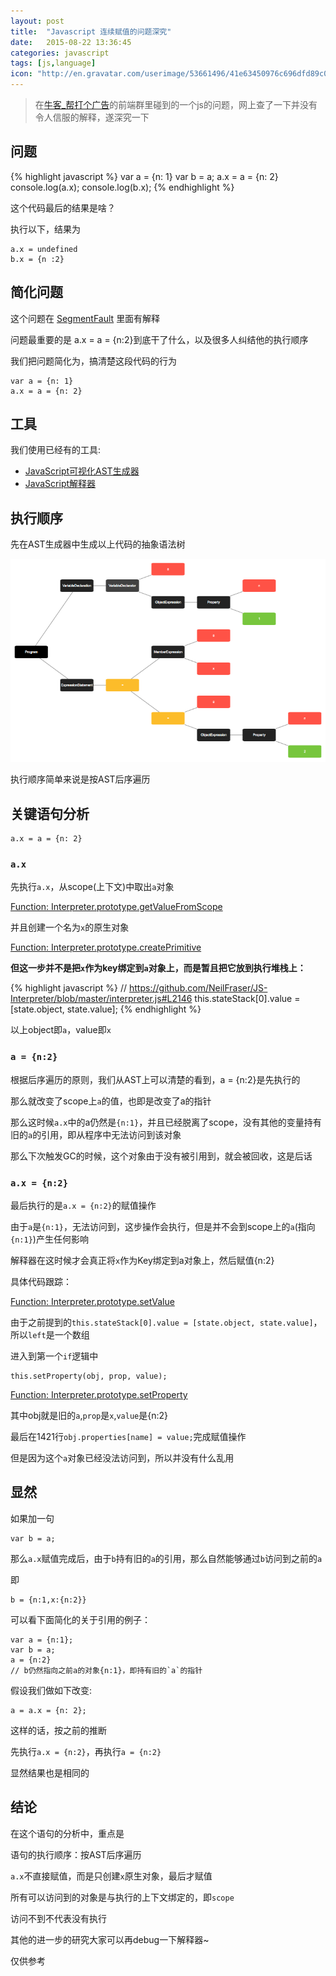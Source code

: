 ```yaml
---
layout: post
title:  "Javascript 连续赋值的问题深究"
date:   2015-08-22 13:36:45
categories: javascript
tags: [js,language]
icon: "http://en.gravatar.com/userimage/53661496/41e63450976c696dfd89c047c5148212.jpg?size=200"
---
```


> 在[牛客_帮打个广告](http://www.nowcoder.com)的前端群里碰到的一个js的问题，网上查了一下并没有令人信服的解释，遂深究一下

## 问题

{% highlight javascript %}
var a = {n: 1}
var b = a;
a.x = a = {n: 2}
console.log(a.x);
console.log(b.x);
{% endhighlight %}

这个代码最后的结果是啥？

<!-- more -->

执行以下，结果为

```
a.x = undefined
b.x = {n :2}
```

## 简化问题

这个问题在 [SegmentFault](http://segmentfault.com/q/1010000002637728) 里面有解释

问题最重要的是 a.x = a = {n:2}到底干了什么，以及很多人纠结他的执行顺序

我们把问题简化为，搞清楚这段代码的行为

```
var a = {n: 1}
a.x = a = {n: 2}
```

## 工具

我们使用已经有的工具:

  - [JavaScript可视化AST生成器](http://jointjs.com/demos/javascript-ast)
  - [JavaScript解释器](https://neil.fraser.name/software/JS-Interpreter/index.html)

## 执行顺序

先在AST生成器中生成以上代码的抽象语法树

![AST](/img/ast.png)

执行顺序简单来说是按AST后序遍历

## 关键语句分析

```
a.x = a = {n: 2}
```

### `a.x`

先执行`a.x`，从scope(上下文)中取出`a`对象

[Function: Interpreter.prototype.getValueFromScope](https://github.com/NeilFraser/JS-Interpreter/blob/master/interpreter.js#L1481)

并且创建一个名为`x`的原生对象

[Function: Interpreter.prototype.createPrimitive](https://github.com/NeilFraser/JS-Interpreter/blob/master/interpreter.js#L1182)

**但这一步并不是把`x`作为key绑定到`a`对象上，而是暂且把它放到执行堆栈上：**

{% highlight javascript %}
// https://github.com/NeilFraser/JS-Interpreter/blob/master/interpreter.js#L2146
this.stateStack[0].value = [state.object, state.value];
{% endhighlight %}

以上object即`a`，value即`x`

### `a = {n:2}`

根据后序遍历的原则，我们从AST上可以清楚的看到，a = {n:2}是先执行的

那么就改变了scope上`a`的值，也即是改变了a的指针

那么这时候`a.x`中的a仍然是`{n:1}`，并且已经脱离了scope，没有其他的变量持有旧的`a`的引用，即从程序中无法访问到该对象

那么下次触发GC的时候，这个对象由于没有被引用到，就会被回收，这是后话

### `a.x = {n:2}`

最后执行的是`a.x = {n:2}`的赋值操作

由于`a`是`{n:1}`，无法访问到，这步操作会执行，但是并不会到scope上的`a`(指向`{n:1}`)产生任何影响

解释器在这时候才会真正将`x`作为Key绑定到a对象上，然后赋值{n:2}

具体代码跟踪：

[Function: Interpreter.prototype.setValue](https://github.com/NeilFraser/JS-Interpreter/blob/master/interpreter.js#1569)

由于之前提到的`this.stateStack[0].value = [state.object, state.value]`，所以`left`是一个数组

进入到第一个`if`逻辑中

```
this.setProperty(obj, prop, value);
```

[Function: Interpreter.prototype.setProperty](https://github.com/NeilFraser/JS-Interpreter/blob/master/interpreter.js#1383)

其中obj就是旧的`a`,`prop`是`x`,`value`是{n:2}

最后在1421行`obj.properties[name] = value;`完成赋值操作

但是因为这个`a`对象已经没法访问到，所以并没有什么乱用

## 显然

如果加一句
```
var b = a;
```

那么`a.x`赋值完成后，由于`b`持有旧的`a`的引用，那么自然能够通过`b`访问到之前的`a`

即
```
b = {n:1,x:{n:2}}
```

可以看下面简化的关于引用的例子：

```
var a = {n:1};
var b = a;
a = {n:2}
// b仍然指向之前a的对象{n:1}，即持有旧的`a`的指针
```

假设我们做如下改变:

```
a = a.x = {n: 2};
```

这样的话，按之前的推断

先执行`a.x = {n:2}`，再执行`a = {n:2}`

显然结果也是相同的

## 结论

在这个语句的分析中，重点是

语句的执行顺序：按AST后序遍历

`a.x`不直接赋值，而是只创建`x`原生对象，最后才赋值

所有可以访问到的对象是与执行的上下文绑定的，即`scope`

访问不到不代表没有执行

其他的进一步的研究大家可以再debug一下解释器~

仅供参考
